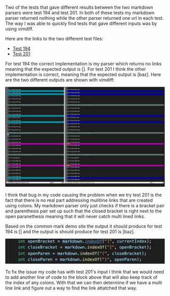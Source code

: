 Two of the tests that gave different results between the two markdown parsers were test 194 and test 201. In both of these tests my markdown parser returned nothing while the other parser returned one url in each test. The way I was able to quickly find tests that gave different inputs was by using vimdiff.

Here are the links to the two different test files:

* [Test 194](https://github.com/nidhidhamnani/markdown-parser/blob/main/test-files/194.md)
* [Test 201](https://github.com/nidhidhamnani/markdown-parser/blob/main/test-files/201.md)

For test 194 the correct implementation is my parser which returns no links meaning that the expected output is []. For test 201 I  think the other implementation is correct, meaning that the expected output is [baz]. Here are the two different outputs are shown with vimdiff:

![SS1](LabReport5SS1.png)

I think that bug in my code causing the problem when we try test 201 is the fact that there is no real part addressing mulitline links that are created using colons. My markdown parser only just checks if there is a bracket pair and parenthesis pair set up such that the closed bracket is right next to the open paranethesis meaning that it will never catch multi lined links. 

Based on the common mark demo site the output it should produce for test 194 is [] and the output is should produce for test 201 is [baz].

![SS2](Lab5SS2.png)

To fix the issue my code has with test 201's input I think that we would need to add another line of code to the block above that will also keep track of the index of any colons. With that we can then determine if we have a multi line link and figure out a way to find the link attatched that way.